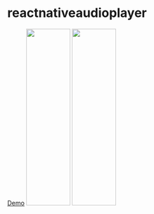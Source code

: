 # reactnativeaudioplayer
[Demo](https://youtu.be/XwyAqjRocRQ)
<img src="https://res.cloudinary.com/navtech/image/upload/v1633172006/Screenshot_1630326375_di1p0w.png" width="100" height="400"/>
<img src="https://res.cloudinary.com/navtech/image/upload/v1633172085/Screenshot_1630327377_hy1t9a.png" width="100" height="400"/>
